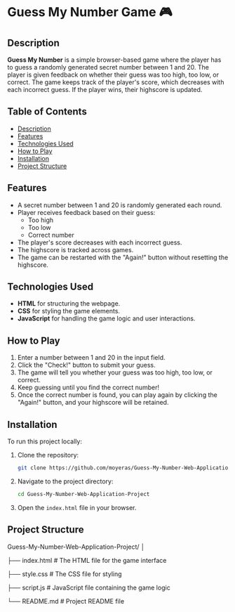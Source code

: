 # Guess My Number Game 🎮

## Description
**Guess My Number** is a simple browser-based game where the player has to guess a randomly generated secret number between 1 and 20. The player is given feedback on whether their guess was too high, too low, or correct. The game keeps track of the player's score, which decreases with each incorrect guess. If the player wins, their highscore is updated.

## Table of Contents
- [Description](#description)
- [Features](#features)
- [Technologies Used](#technologies-used)
- [How to Play](#how-to-play)
- [Installation](#installation)
- [Project Structure](#project-structure)

## Features
- A secret number between 1 and 20 is randomly generated each round.
- Player receives feedback based on their guess:
  - Too high
  - Too low
  - Correct number
- The player's score decreases with each incorrect guess.
- The highscore is tracked across games.
- The game can be restarted with the "Again!" button without resetting the highscore.

## Technologies Used
- **HTML** for structuring the webpage.
- **CSS** for styling the game elements.
- **JavaScript** for handling the game logic and user interactions.

## How to Play
1. Enter a number between 1 and 20 in the input field.
2. Click the "Check!" button to submit your guess.
3. The game will tell you whether your guess was too high, too low, or correct.
4. Keep guessing until you find the correct number!
5. Once the correct number is found, you can play again by clicking the "Again!" button, and your highscore will be retained.

## Installation
To run this project locally:
1. Clone the repository:
    ```bash
    git clone https://github.com/moyeras/Guess-My-Number-Web-Application-Project
    ```
2. Navigate to the project directory:
    ```bash
    cd Guess-My-Number-Web-Application-Project
    ```
3. Open the `index.html` file in your browser.

## Project Structure
Guess-My-Number-Web-Application-Project/ │

├── index.html # The HTML file for the game interface

├── style.css # The CSS file for styling 

├── script.js # JavaScript file containing the game logic

└── README.md # Project README file
